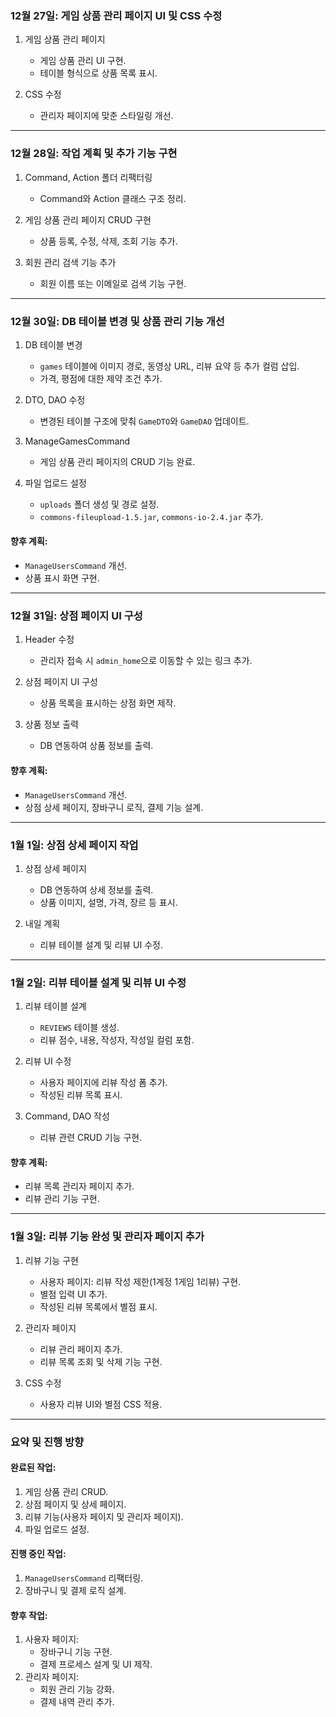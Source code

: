 ### **12월 27일: 게임 상품 관리 페이지 UI 및 CSS 수정**

1. 게임 상품 관리 페이지
   - 게임 상품 관리 UI 구현.
   - 테이블 형식으로 상품 목록 표시.

2. CSS 수정
   - 관리자 페이지에 맞춘 스타일링 개선.

------

### **12월 28일: 작업 계획 및 추가 기능 구현**

1. Command, Action 폴더 리팩터링
   - Command와 Action 클래스 구조 정리.

2. 게임 상품 관리 페이지 CRUD 구현
   - 상품 등록, 수정, 삭제, 조회 기능 추가.

3. 회원 관리 검색 기능 추가
   - 회원 이름 또는 이메일로 검색 기능 구현.

------

### **12월 30일: DB 테이블 변경 및 상품 관리 기능 개선**

1. DB 테이블 변경
   - `games` 테이블에 이미지 경로, 동영상 URL, 리뷰 요약 등 추가 컬럼 삽입.
   - 가격, 평점에 대한 제약 조건 추가.

2. DTO, DAO 수정
   - 변경된 테이블 구조에 맞춰 `GameDTO`와 `GameDAO` 업데이트.

3. ManageGamesCommand
   - 게임 상품 관리 페이지의 CRUD 기능 완료.

4. 파일 업로드 설정
   - `uploads` 폴더 생성 및 경로 설정.
   - `commons-fileupload-1.5.jar`, `commons-io-2.4.jar` 추가.

#### 향후 계획:

- `ManageUsersCommand` 개선.
- 상품 표시 화면 구현.

------

### **12월 31일: 상점 페이지 UI 구성**

1. Header 수정
   - 관리자 접속 시 `admin_home`으로 이동할 수 있는 링크 추가.

2. 상점 페이지 UI 구성
   - 상품 목록을 표시하는 상점 화면 제작.

3. 상품 정보 출력
   - DB 연동하여 상품 정보를 출력.

#### 향후 계획:

- `ManageUsersCommand` 개선.
- 상점 상세 페이지, 장바구니 로직, 결제 기능 설계.

------

### **1월 1일: 상점 상세 페이지 작업**

1. 상점 상세 페이지
   - DB 연동하여 상세 정보를 출력.
   - 상품 이미지, 설명, 가격, 장르 등 표시.

2. 내일 계획
   - 리뷰 테이블 설계 및 리뷰 UI 수정.

------

### **1월 2일: 리뷰 테이블 설계 및 리뷰 UI 수정**

1. 리뷰 테이블 설계
   - `REVIEWS` 테이블 생성.
   - 리뷰 점수, 내용, 작성자, 작성일 컬럼 포함.

2. 리뷰 UI 수정
   - 사용자 페이지에 리뷰 작성 폼 추가.
   - 작성된 리뷰 목록 표시.

3. Command, DAO 작성
   - 리뷰 관련 CRUD 기능 구현.

#### 향후 계획:

- 리뷰 목록 관리자 페이지 추가.
- 리뷰 관리 기능 구현.

------

### **1월 3일: 리뷰 기능 완성 및 관리자 페이지 추가**

1. 리뷰 기능 구현
   - 사용자 페이지: 리뷰 작성 제한(1계정 1게임 1리뷰) 구현.
   - 별점 입력 UI 추가.
   - 작성된 리뷰 목록에서 별점 표시.

2. 관리자 페이지
   - 리뷰 관리 페이지 추가.
   - 리뷰 목록 조회 및 삭제 기능 구현.

3. CSS 수정
   - 사용자 리뷰 UI와 별점 CSS 적용.

------

### 요약 및 진행 방향

#### **완료된 작업**:

1. 게임 상품 관리 CRUD.
2. 상점 페이지 및 상세 페이지.
3. 리뷰 기능(사용자 페이지 및 관리자 페이지).
4. 파일 업로드 설정.

#### **진행 중인 작업**:

1. `ManageUsersCommand` 리팩터링.
2. 장바구니 및 결제 로직 설계.

#### **향후 작업**:

1. 사용자 페이지:
   - 장바구니 기능 구현.
   - 결제 프로세스 설계 및 UI 제작.
2. 관리자 페이지:
   - 회원 관리 기능 강화.
   - 결제 내역 관리 추가.